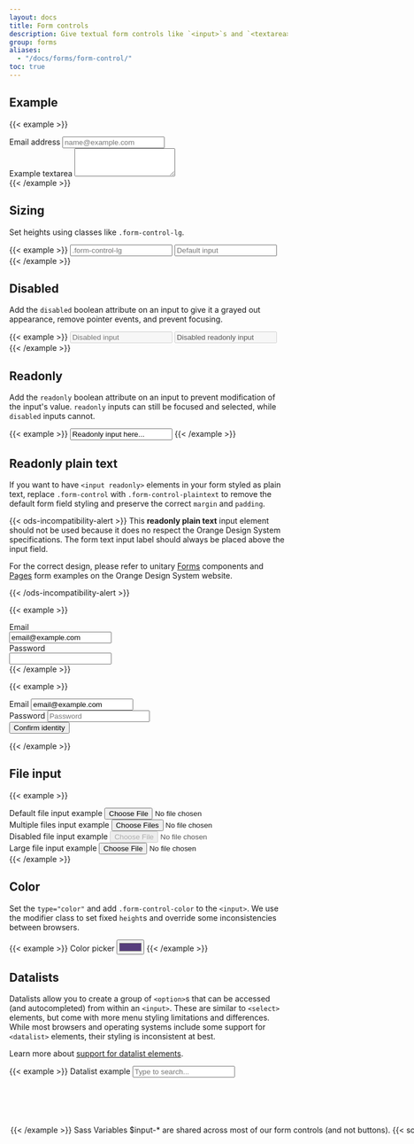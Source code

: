 ```yaml
---
layout: docs
title: Form controls
description: Give textual form controls like `<input>`s and `<textarea>`s an upgrade with custom styles, sizing, focus states, and more.
group: forms
aliases:
  - "/docs/forms/form-control/"
toc: true
---
```


## Example

{{< example >}}
<div class="mb-3">
  <label for="exampleFormControlInput1" class="form-label">Email address</label>
  <input type="email" class="form-control" id="exampleFormControlInput1" placeholder="name@example.com">
</div>
<div class="mb-3">
  <label for="exampleFormControlTextarea1" class="form-label">Example textarea</label>
  <textarea class="form-control" id="exampleFormControlTextarea1" rows="3"></textarea>
</div>
{{< /example >}}

## Sizing

Set heights using classes like `.form-control-lg`.

<!-- Boosted mod: no .form-control-sm -->
{{< example >}}
<input class="form-control form-control-lg" type="text" placeholder=".form-control-lg" aria-label=".form-control-lg example">
<input class="form-control" type="text" placeholder="Default input" aria-label="default input example">
{{< /example >}}

## Disabled

Add the `disabled` boolean attribute on an input to give it a grayed out appearance, remove pointer events, and prevent focusing.

{{< example >}}
<input class="form-control" type="text" placeholder="Disabled input" aria-label="Disabled input example" disabled>
<input class="form-control" type="text" value="Disabled readonly input" aria-label="Disabled input example" disabled readonly>
{{< /example >}}

## Readonly

Add the `readonly` boolean attribute on an input to prevent modification of the input's value. `readonly` inputs can still be focused and selected, while `disabled` inputs cannot.

{{< example >}}
<input class="form-control" type="text" value="Readonly input here..." aria-label="readonly input example" readonly>
{{< /example >}}

## Readonly plain text

If you want to have `<input readonly>` elements in your form styled as plain text, replace `.form-control` with `.form-control-plaintext` to remove the default form field styling and preserve the correct `margin` and `padding`.

<!-- Boosted mod : design callout -->
{{< ods-incompatibility-alert >}}
This  **readonly plain text** input element should not be used because it does no respect the Orange Design System specifications. The form text input label should always be placed above the input field.

For the correct design, please refer to unitary [Forms](https://system.design.orange.com/0c1af118d/p/88ab5b-forms/b/599459) components and  [Pages](https://system.design.orange.com/0c1af118d/p/20500e-form/b/16bb53) form examples on  the Orange Design System website.

{{< /ods-incompatibility-alert >}}

{{< example >}}
  <div class="mb-3 row">
    <label for="staticEmail" class="col-sm-2 col-form-label">Email</label>
    <div class="col-sm-10">
      <input type="text" readonly class="form-control-plaintext" id="staticEmail" value="email@example.com">
    </div>
  </div>
  <div class="mb-3 row">
    <label for="inputPassword" class="col-sm-2 col-form-label">Password</label>
    <div class="col-sm-10">
      <input type="password" class="form-control" id="inputPassword">
    </div>
  </div>
{{< /example >}}

{{< example >}}
<form class="row g-3">
  <div class="col-auto">
    <label for="staticEmail2" class="visually-hidden">Email</label>
    <input type="text" readonly class="form-control-plaintext" id="staticEmail2" value="email@example.com">
  </div>
  <div class="col-auto">
    <label for="inputPassword2" class="visually-hidden">Password</label>
    <input type="password" class="form-control" id="inputPassword2" placeholder="Password">
  </div>
  <div class="col-auto">
    <button type="submit" class="btn btn-primary mb-3">Confirm identity</button>
  </div>
</form>
{{< /example >}}

## File input

{{< example >}}
<div class="mb-3">
  <label for="formFile" class="form-label">Default file input example</label>
  <input class="form-control" type="file" id="formFile">
</div>
<div class="mb-3">
  <label for="formFileMultiple" class="form-label">Multiple files input example</label>
  <input class="form-control" type="file" id="formFileMultiple" multiple>
</div>
<div class="mb-3">
  <label for="formFileDisabled" class="form-label">Disabled file input example</label>
  <input class="form-control" type="file" id="formFileDisabled" disabled>
</div>
<div>
  <label for="formFileLg" class="form-label">Large file input example</label>
  <input class="form-control form-control-lg" id="formFileLg" type="file">
</div>
{{< /example >}}

## Color

Set the `type="color"` and add `.form-control-color` to the `<input>`. We use the modifier class to set fixed `height`s and override some inconsistencies between browsers.

{{< example >}}
<label for="exampleColorInput" class="form-label">Color picker</label>
<input type="color" class="form-control form-control-color" id="exampleColorInput" value="#563d7c" title="Choose your color">
{{< /example >}}

## Datalists

Datalists allow you to create a group of `<option>`s that can be accessed (and autocompleted) from within an `<input>`. These are similar to `<select>` elements, but come with more menu styling limitations and differences. While most browsers and operating systems include some support for `<datalist>` elements, their styling is inconsistent at best.

Learn more about [support for datalist elements](https://caniuse.com/datalist).

{{< example >}}
<label for="exampleDataList" class="form-label">Datalist example</label>
<input class="form-control" list="datalistOptions" id="exampleDataList" placeholder="Type to search...">
<datalist id="datalistOptions">
  <option value="San Francisco">
  <option value="New York">
  <option value="Seattle">
  <option value="Los Angeles">
  <option value="Chicago">
</datalist>
{{< /example >}}

## Sass

### Variables

`$input-*` are shared across most of our form controls (and not buttons).

{{< scss-docs name="form-input-variables" file="scss/_variables.scss" >}}

`$form-label-*` and `$form-text-*` are for our `<label>`s and `.form-text` component.

{{< scss-docs name="form-label-variables" file="scss/_variables.scss" >}}

{{< scss-docs name="form-text-variables" file="scss/_variables.scss" >}}

`$form-file-*` are for file input.

{{< scss-docs name="form-file-variables" file="scss/_variables.scss" >}}

